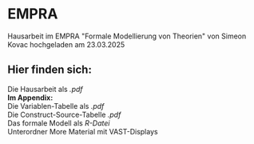 # EMPRA
Hausarbeit im EMPRA "Formale Modellierung von Theorien" von Simeon Kovac hochgeladen am 23.03.2025

## Hier finden sich:
Die Hausarbeit als _.pdf_  
**Im Appendix:**  
Die Variablen-Tabelle als _.pdf_  
Die Construct-Source-Tabelle _.pdf_  
Das formale Modell als _R-Datei_  
Unterordner More Material mit VAST-Displays
